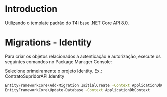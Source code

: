 # Introduction 
Utilizando o template padrão do T4i base .NET Core API 8.0.


# Migrations - Identity
Para criar os objetos relacionados á autenticação e autorização, execute os seguintes comandos no Package Manager Console:

Selecione primeiramente o projeto Identity. Ex.: ContratoSupridorAPI.Identity

```bash
EntityFrameworkCore\Add-Migration InitialCreate -Context ApplicationDbContext
EntityFrameworkCore\Update-Database -Context ApplicationDbContext
```

